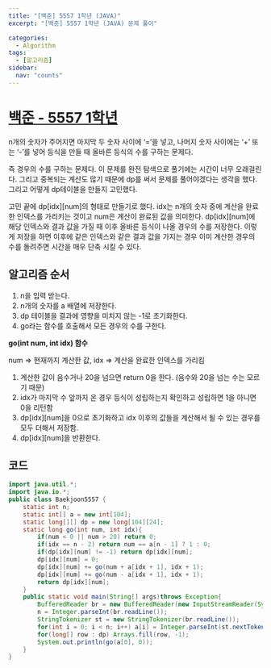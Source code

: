 ```yaml
---
title: "[백준] 5557 1학년 (JAVA)"
excerpt: "[백준] 5557 1학년 (JAVA) 문제 풀이"

categories:
  - Algorithm
tags:
  - [알고리즘]
sidebar:
  nav: "counts"
---
```


# [백준 - 5557 1학년](https://www.acmicpc.net/problem/5557)

n개의 숫자가 주어지면 마지막 두 숫자 사이에 ‘=’을 넣고, 나머지 숫자 사이에는 ‘+’ 또는 ‘-’를 넣어 등식을 만들 때 올바른 등식의 수를 구하는 문제다.

즉 경우의 수를 구하는 문제다. 이 문제를 완전 탐색으로 풀기에는 시간이 너무 오래걸린다. 그리고 중복되는 계산도 많기 때문에 dp를 써서 문제를 풀어야겠다는 생각을 했다. 그리고 어떻게 dp테이블을 만들지 고민했다.

고민 끝에 dp[idx][num]의 형태로 만들기로 했다. idx는 n개의 숫자 중에 계산을 완료한 인덱스를 가리키는 것이고 num은 계산이 완료된 값을 의미한다. dp[idx][num]에 해당 인덱스와 결과 값을 가질 때 이후 올바른 등식이 나올 경우의 수를 저장한다. 이렇게 저장을 하면 이후에 같은 인덱스와 같은 결과 값을 가지는 경우 이미 계산한 경우의 수를 돌려주면 시간을 매우 단축 시킬 수 있다.

## 알고리즘 순서

1. n을 입력 받는다.
2. n개의 숫자를 a 배열에 저장한다.
3. dp 테이블을 결과에 영향을 미치지 않는 -1로 초기화한다.
4. go라는 함수를 호출해서 모든 경우의 수를 구한다.

**go(int num, int idx) 함수**

num ⇒ 현재까지 계산한 값, idx ⇒ 계산을 완료한 인덱스를 가리킴

1. 계산한 값이 음수거나 20을 넘으면 return 0을 한다. (음수와 20을 넘는 수는 모르기 때문)
2. idx가 마지막 수 앞까지 온 경우 등식이 성립하는지 확인하고 성립하면 1을 아니면 0을 리턴함
3. dp[idx][num]을 0으로 초기화하고 idx 이후의 값들을 계산해서 될 수 있는 경우를 모두 더해서 저장함.
4. dp[idx][num]을 반환한다.

## 코드

```java
import java.util.*;
import java.io.*;
public class Baekjoon5557 {
    static int n;
    static int[] a = new int[104];
    static long[][] dp = new long[104][24];
    static long go(int num, int idx){
        if(num < 0 || num > 20) return 0;
        if(idx == n - 2) return num == a[n - 1] ? 1 : 0;
        if(dp[idx][num] != -1) return dp[idx][num];
        dp[idx][num] = 0;
        dp[idx][num] += go(num + a[idx + 1], idx + 1);
        dp[idx][num] += go(num - a[idx + 1], idx + 1);
        return dp[idx][num];
    }
    public static void main(String[] args)throws Exception{
        BufferedReader br = new BufferedReader(new InputStreamReader(System.in));
        n = Integer.parseInt(br.readLine());
        StringTokenizer st = new StringTokenizer(br.readLine());
        for(int i = 0; i < n; i++) a[i] = Integer.parseInt(st.nextToken());
        for(long[] row : dp) Arrays.fill(row, -1);
        System.out.println(go(a[0], 0));
    }
}
```
